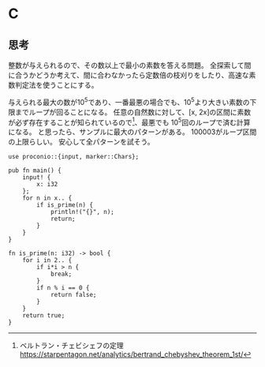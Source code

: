 # C
## 思考
整数が与えられるので、その数以上で最小の素数を答える問題。
全探索して間に合うかどうか考えて、間に合わなかったら定数倍の枝刈りをしたり、高速な素数判定法を使うことにする。

与えられる最大の数が10<sup>5</sup>であり、一番最悪の場合でも、10<sup>5</sup>より大きい素数の下限までループが回ることになる。
任意の自然数に対して、[x, 2x]の区間に素数が必ず存在することが知られているので[^1]、最悪でも
10<sup>5</sup>回のループで済む計算になる。
と思ったら、サンプルに最大のパターンがある。
100003がループ区間の上限らしい。
安心して全パターンを試そう。
```
use proconio::{input, marker::Chars};

pub fn main() {
    input! {
        x: i32
    };
    for n in x.. {
        if is_prime(n) {
            println!("{}", n);
            return;
        }
    }
}

fn is_prime(n: i32) -> bool {
    for i in 2.. {
        if i*i > n {
            break;
        }
        if n % i == 0 {
            return false;
        }
    }
    return true;
}
```

[^1]: ベルトラン・チェビシェフの定理 https://starpentagon.net/analytics/bertrand_chebyshev_theorem_1st/